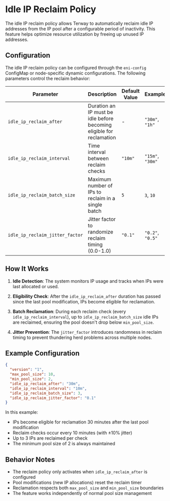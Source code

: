 # Idle IP Reclaim Policy

The idle IP reclaim policy allows Terway to automatically reclaim idle IP addresses from the IP pool after a configurable period of inactivity. This feature helps optimize resource utilization by freeing up unused IP addresses.

## Configuration

The idle IP reclaim policy can be configured through the `eni-config` ConfigMap or node-specific dynamic configurations. The following parameters control the reclaim behavior:

| Parameter | Description | Default Value | Example |
|-----------|-------------|---------------|---------|
| `idle_ip_reclaim_after` | Duration an IP must be idle before becoming eligible for reclamation | - | `"30m"`, `"1h"` |
| `idle_ip_reclaim_interval` | Time interval between reclaim checks | `"10m"` | `"15m"`, `"30m"` |
| `idle_ip_reclaim_batch_size` | Maximum number of IPs to reclaim in a single batch | `5` | `3`, `10` |
| `idle_ip_reclaim_jitter_factor` | Jitter factor to randomize reclaim timing (0.0-1.0) | `"0.1"` | `"0.2"`, `"0.5"` |

## How It Works

1. **Idle Detection**: The system monitors IP usage and tracks when IPs were last allocated or used.

2. **Eligibility Check**: After the `idle_ip_reclaim_after` duration has passed since the last pool modification, IPs become eligible for reclamation.

3. **Batch Reclamation**: During each reclaim check (every `idle_ip_reclaim_interval`), up to `idle_ip_reclaim_batch_size` idle IPs are reclaimed, ensuring the pool doesn't drop below `min_pool_size`.

4. **Jitter Prevention**: The `jitter_factor` introduces randomness in reclaim timing to prevent thundering herd problems across multiple nodes.

## Example Configuration

```json
{
  "version": "1",
  "max_pool_size": 10,
  "min_pool_size": 2,
  "idle_ip_reclaim_after": "30m",
  "idle_ip_reclaim_interval": "10m",
  "idle_ip_reclaim_batch_size": 3,
  "idle_ip_reclaim_jitter_factor": "0.1"
}
```

In this example:
- IPs become eligible for reclamation 30 minutes after the last pool modification
- Reclaim checks occur every 10 minutes (with ±10% jitter)
- Up to 3 IPs are reclaimed per check
- The minimum pool size of 2 is always maintained

## Behavior Notes

- The reclaim policy only activates when `idle_ip_reclaim_after` is configured
- Pool modifications (new IP allocations) reset the reclaim timer
- Reclamation respects both `max_pool_size` and `min_pool_size` boundaries
- The feature works independently of normal pool size management
